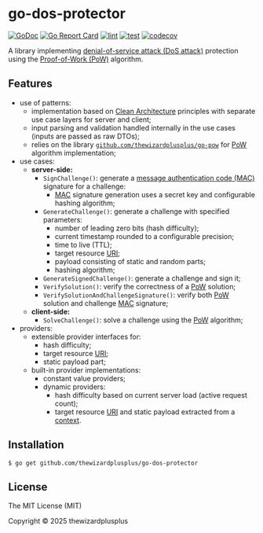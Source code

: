 # go-dos-protector

[![GoDoc](https://godoc.org/github.com/thewizardplusplus/go-dos-protector?status.svg)](https://godoc.org/github.com/thewizardplusplus/go-dos-protector)
[![Go Report Card](https://goreportcard.com/badge/github.com/thewizardplusplus/go-dos-protector)](https://goreportcard.com/report/github.com/thewizardplusplus/go-dos-protector)
[![lint](https://github.com/thewizardplusplus/go-dos-protector/actions/workflows/lint.yaml/badge.svg)](https://github.com/thewizardplusplus/go-dos-protector/actions/workflows/lint.yaml)
[![test](https://github.com/thewizardplusplus/go-dos-protector/actions/workflows/test.yaml/badge.svg)](https://github.com/thewizardplusplus/go-dos-protector/actions/workflows/test.yaml)
[![codecov](https://codecov.io/gh/thewizardplusplus/go-dos-protector/graph/badge.svg?token=81EVNXEM2F)](https://codecov.io/gh/thewizardplusplus/go-dos-protector)

A library implementing [denial-of-service attack (DoS attack)](https://en.wikipedia.org/wiki/Denial-of-service_attack) protection using the [Proof-of-Work (PoW)](https://en.wikipedia.org/wiki/Proof_of_work) algorithm.

## Features

- use of patterns:
  - implementation based on [Clean Architecture](https://blog.cleancoder.com/uncle-bob/2012/08/13/the-clean-architecture.html) principles with separate use case layers for server and client;
  - input parsing and validation handled internally in the use cases (inputs are passed as raw DTOs);
  - relies on the library [`github.com/thewizardplusplus/go-pow`](https://github.com/thewizardplusplus/go-pow) for [PoW](https://en.wikipedia.org/wiki/Proof_of_work) algorithm implementation;
- use cases:
  - **server-side:**
    - `SignChallenge()`: generate a [message authentication code (MAC)](https://en.wikipedia.org/wiki/Message_authentication_code) signature for a challenge:
      - [MAC](https://en.wikipedia.org/wiki/Message_authentication_code) signature generation uses a secret key and configurable hashing algorithm;
    - `GenerateChallenge()`: generate a challenge with specified parameters:
      - number of leading zero bits (hash difficulty);
      - current timestamp rounded to a configurable precision;
      - time to live (TTL);
      - target resource [URI](https://en.wikipedia.org/wiki/Uniform_Resource_Identifier);
      - payload consisting of static and random parts;
      - hashing algorithm;
    - `GenerateSignedChallenge()`: generate a challenge and sign it;
    - `VerifySolution()`: verify the correctness of a [PoW](https://en.wikipedia.org/wiki/Proof_of_work) solution;
    - `VerifySolutionAndChallengeSignature()`: verify both [PoW](https://en.wikipedia.org/wiki/Proof_of_work) solution and challenge [MAC](https://en.wikipedia.org/wiki/Message_authentication_code) signature;
  - **client-side:**
    - `SolveChallenge()`: solve a challenge using the [PoW](https://en.wikipedia.org/wiki/Proof_of_work) algorithm;
- providers:
  - extensible provider interfaces for:
    - hash difficulty;
    - target resource [URI](https://en.wikipedia.org/wiki/Uniform_Resource_Identifier);
    - static payload part;
  - built-in provider implementations:
    - constant value providers;
    - dynamic providers:
      - hash difficulty based on current server load (active request count);
      - target resource [URI](https://en.wikipedia.org/wiki/Uniform_Resource_Identifier) and static payload extracted from a [context](https://pkg.go.dev/context@go1.23.0#Context).

## Installation

```
$ go get github.com/thewizardplusplus/go-dos-protector
```

## License

The MIT License (MIT)

Copyright &copy; 2025 thewizardplusplus
